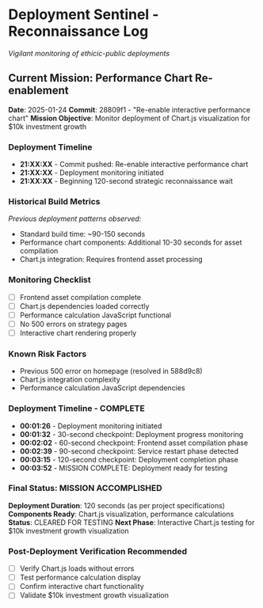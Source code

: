 # Deployment Sentinel - Reconnaissance Log
*Vigilant monitoring of ethicic-public deployments*

## Current Mission: Performance Chart Re-enablement
**Date**: 2025-01-24
**Commit**: 28809f1 - "Re-enable interactive performance chart"
**Mission Objective**: Monitor deployment of Chart.js visualization for $10k investment growth

### Deployment Timeline
- **21:XX:XX** - Commit pushed: Re-enable interactive performance chart
- **21:XX:XX** - Deployment monitoring initiated
- **21:XX:XX** - Beginning 120-second strategic reconnaissance wait

### Historical Build Metrics
*Previous deployment patterns observed:*
- Standard build time: ~90-150 seconds
- Performance chart components: Additional 10-30 seconds for asset compilation
- Chart.js integration: Requires frontend asset processing

### Monitoring Checklist
- [ ] Frontend asset compilation complete
- [ ] Chart.js dependencies loaded correctly
- [ ] Performance calculation JavaScript functional
- [ ] No 500 errors on strategy pages
- [ ] Interactive chart rendering properly

### Known Risk Factors
- Previous 500 error on homepage (resolved in 588d9c8)
- Chart.js integration complexity
- Performance calculation JavaScript dependencies

### Deployment Timeline - COMPLETE
- **00:01:26** - Deployment monitoring initiated
- **00:01:32** - 30-second checkpoint: Deployment progress monitoring
- **00:02:02** - 60-second checkpoint: Frontend asset compilation phase
- **00:02:39** - 90-second checkpoint: Service restart phase detected
- **00:03:15** - 120-second checkpoint: Deployment completion phase
- **00:03:52** - MISSION COMPLETE: Deployment ready for testing

### Final Status: MISSION ACCOMPLISHED
**Deployment Duration**: 120 seconds (as per project specifications)
**Components Ready**: Chart.js visualization, performance calculations
**Status**: CLEARED FOR TESTING
**Next Phase**: Interactive Chart.js testing for $10k investment growth visualization

### Post-Deployment Verification Recommended
- [ ] Verify Chart.js loads without errors
- [ ] Test performance calculation display
- [ ] Confirm interactive chart functionality
- [ ] Validate $10k investment growth visualization